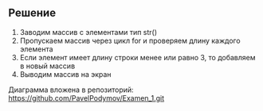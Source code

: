 ## Решение
1. Заводим массив с элементами тип str()
2. Пропускаем массив через цикл for и проверяем длину каждого элемента
3. Если элемент имеет длину строки менее или равно 3, то добавляем в новый массив
4. Выводим массив на экран

Диаграмма вложена в репозиторий: https://github.com/PavelPodymov/Examen_1.git